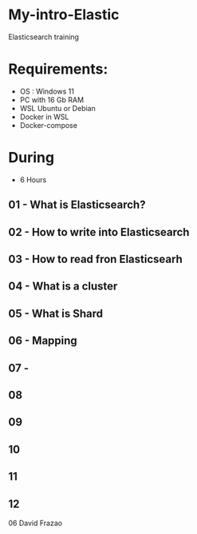 # My-intro-Elastic
Elasticsearch training

# Requirements:
- OS : Windows 11
- PC with 16 Gb RAM
- WSL Ubuntu or Debian
- Docker in WSL
- Docker-compose

# During 
- 6 Hours

## 01 - What is Elasticsearch?

## 02 - How to write into Elasticsearch

## 03 - How to read fron Elasticsearh

## 04 - What is a cluster

## 05 - What is Shard

## 06 - Mapping

## 07 - 

## 08

## 09

## 10

## 11 

## 12

06
David Frazao
